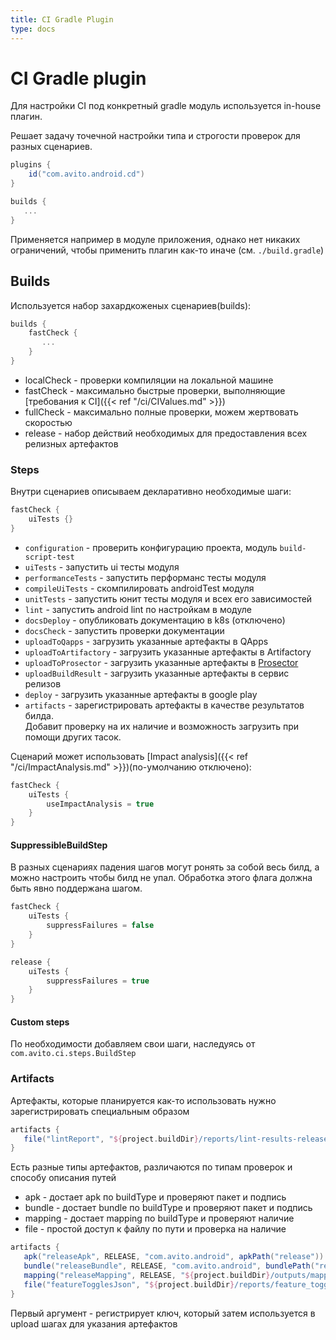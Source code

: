 ```yaml
---
title: CI Gradle Plugin
type: docs
---
```


# CI Gradle plugin

Для настройки CI под конкретный gradle модуль используется in-house плагин.

Решает задачу точечной настройки типа и строгости проверок для разных сценариев.

```groovy
plugins {
    id("com.avito.android.cd")
}

builds {
   ...
}
```

Применяется например в модуле приложения, однако нет никаких ограничений, чтобы применить плагин как-то иначе (см. `./build.gradle`)

## Builds

Используется набор захардкоженых сценариев(builds):

```groovy
builds {
    fastCheck {
       ...
    }
}
```

- localCheck - проверки компиляции на локальной машине
- fastCheck - максимально быстрые проверки, выполняющие [требования к CI]({{< ref "/ci/CIValues.md" >}})
- fullCheck - максимально полные проверки, можем жертвовать скоростью
- release - набор действий необходимых для предоставления всех релизных артефактов

### Steps

Внутри сценариев описываем декларативно необходимые шаги:

```groovy
fastCheck {
    uiTests {}
}
```

- `configuration` - проверить конфигурацию проекта, модуль `build-script-test`
- `uiTests` - запустить ui тесты модуля
- `performanceTests` - запустить перформанс тесты модуля
- `compileUiTests` - скомпилировать androidTest модуля
- `unitTests` - запустить юнит тесты модуля и всех его зависимостей
- `lint` - запустить android lint по настройкам в модуле
- `docsDeploy` - опубликовать документацию в k8s (отключено)
- `docsCheck` - запустить проверки документации
- `uploadToQapps` - загрузить указанные артефакты в QApps
- `uploadToArtifactory` - загрузить указанные артефакты в Artifactory
- `uploadToProsector` - загрузить указанные артефакты в [Prosector](http://links.k.avito.ru/cfxrREPBQ)
- `uploadBuildResult` - загрузить указанные артефакты в сервис релизов
- `deploy` - загрузить указанные артефакты в google play
- `artifacts` - зарегистрировать артефакты в качестве результатов билда.\
Добавит проверку на их наличие и возможность загрузить при помощи других тасок.

Сценарий может использовать [Impact analysis]({{< ref "/ci/ImpactAnalysis.md" >}})(по-умолчанию отключено):

```groovy
fastCheck {
    uiTests {
        useImpactAnalysis = true
    }
}
```

#### SuppressibleBuildStep

В разных сценариях падения шагов могут ронять за собой весь билд, а можно настроить чтобы билд не упал.
Обработка этого флага должна быть явно поддержана шагом. 

```groovy
fastCheck {
    uiTests { 
        suppressFailures = false 
    }
}

release {
    uiTests { 
        suppressFailures = true 
    }
}
```

#### Custom steps

По необходимости добавляем свои шаги, наследуясь от `com.avito.ci.steps.BuildStep`

### Artifacts

Артефакты, которые планируется как-то использовать нужно зарегистрировать специальным образом

```groovy
artifacts {
   file("lintReport", "${project.buildDir}/reports/lint-results-release.html")
}
```

Есть разные типы артефактов, различаются по типам проверок и способу описания путей

- apk - достает apk по buildType и проверяют пакет и подпись
- bundle - достает bundle по buildType и проверяют пакет и подпись
- mapping - достает mapping по buildType и проверяют наличие
- file - простой доступ к файлу по пути и проверка на наличие

```groovy
artifacts {
   apk("releaseApk", RELEASE, "com.avito.android", apkPath("release")) { signature = releaseSha1 }
   bundle("releaseBundle", RELEASE, "com.avito.android", bundlePath("release")) { signature = releaseSha1 }
   mapping("releaseMapping", RELEASE, "${project.buildDir}/outputs/mapping/release/mapping.txt")
   file("featureTogglesJson", "${project.buildDir}/reports/feature_toggles.json")
}
```

Первый аргумент - регистрирует ключ, который затем используется в upload шагах для указания артефактов
